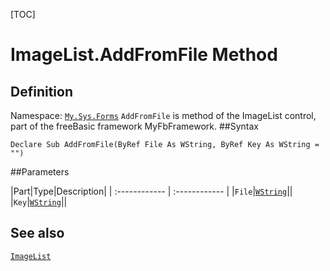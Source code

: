 [TOC]
# ImageList.AddFromFile Method

## Definition
Namespace: [`My.Sys.Forms`](My.Sys.Forms.md)
`AddFromFile` is method of the ImageList control, part of the freeBasic framework MyFbFramework.
##Syntax
```freeBasic
Declare Sub AddFromFile(ByRef File As WString, ByRef Key As WString = "")
```

##Parameters

|Part|Type|Description|
| :------------ | :------------ |
|`File`|[`WString`]("https://www.freebasic.net/wiki/KeyPgWString")||
|`Key`|[`WString`]("https://www.freebasic.net/wiki/KeyPgWString")||
## See also
[`ImageList`](ImageList.md)
